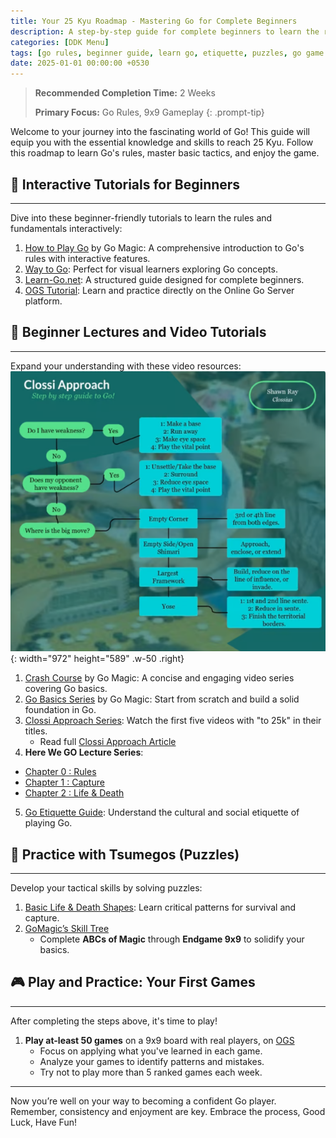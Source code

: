 ```yaml
---
title: Your 25 Kyu Roadmap - Mastering Go for Complete Beginners
description: A step-by-step guide for complete beginners to learn the rules, etiquette, and strategies of Go. Achieve 25 Kyu with ease!
categories: [DDK Menu]
tags: [go rules, beginner guide, learn go, etiquette, puzzles, go game tutorial, 9x9]
date: 2025-01-01 00:00:00 +0530
---
```


> **Recommended Completion Time:** 2 Weeks  
>
> **Primary Focus:** Go Rules, 9x9 Gameplay
{: .prompt-tip}

Welcome to your journey into the fascinating world of Go! This guide will equip you with the essential knowledge and skills to reach 25 Kyu. Follow this roadmap to learn Go's rules, master basic tactics, and enjoy the game.

## 🔖 Interactive Tutorials for Beginners

---

Dive into these beginner-friendly tutorials to learn the rules and fundamentals interactively:
1. <a href="https://gomagic.org/how-to-play-go-rules/" target="_blank" rel="nofollow noopener noreferrer">How to Play Go</a> by Go Magic: A comprehensive introduction to Go's rules with interactive features.
2. <a href="https://way-to-go.gitlab.io/#/en/intro" target="_blank" rel="nofollow noopener noreferrer">Way to Go</a>: Perfect for visual learners exploring Go concepts. 
3. <a href="https://www.learn-go.net/" target="_blank" rel="nofollow noopener noreferrer">Learn-Go.net</a>: A structured guide designed for complete beginners.
4. <a href="https://online-go.com/learn-to-play-go" target="_blank" rel="nofollow noopener noreferrer">OGS Tutorial</a>: Learn and practice directly on the Online Go Server platform.

## 🎥 Beginner Lectures and Video Tutorials

---

Expand your understanding with these video resources:
![Clossi Approach](/assets/img/posts/ca.png){: width="972" height="589" .w-50 .right}

1. <a href="https://gomagic.org/courses/go-rules/" target="_blank" rel="nofollow noopener noreferrer">Crash Course</a> by Go Magic: A concise and engaging video series covering Go basics.
2. <a href="https://youtube.com/playlist?list=PL4DLlaT_bvDG5y6WSfXU8cQsTsb4o3YnT&si=RI-5KXMm2W_zs40y" target="_blank" rel="nofollow noopener noreferrer">Go Basics Series</a> by Go Magic: Start from scratch and build a solid foundation in Go.
3. <a href="https://youtube.com/playlist?list=PL5mVjO5OFYSymMy2Mixl7E5vpwFDO_0B4&si=C_V23Nfre_AJsK2M" target="_blank" rel="nofollow noopener noreferrer">Clossi Approach Series</a>: Watch the first five videos with "to 25k" in their titles.
   - Read full <a href="https://shawnsgogroup.com/clossi_approach" target="_blank">Clossi Approach Article</a>
4. **Here We GO Lecture Series**:
  - <a href="https://youtube.com/playlist?list=PLsIslX1eRChKX-lLgRQQJiXpKRASE46Bb&si=q7cp3u7IjAY-WNdW" target="_blank" rel="nofollow noopener noreferrer">Chapter 0 : Rules</a>
  - <a href="https://youtube.com/playlist?list=PLsIslX1eRChLKaZhzT6skMr33Jw3kV95E&si=_JYqZQhDTcgGY9z8" target="_blank" rel="nofollow noopener noreferrer">Chapter 1 : Capture</a>
  - <a href="https://youtube.com/playlist?list=PLsIslX1eRChJ2cm4dzaP4WCWR_tkqlO3H&si=WTtsb8uNti1j0MJU" target="_blank" rel="nofollow noopener noreferrer">Chapter 2 : Life & Death</a>
5. <a href="https://youtu.be/cnW9dHvxOc0?si=g7onarM5xu6DjVHm" target="_blank" rel="nofollow noopener noreferrer">Go Etiquette Guide</a>: Understand the cultural and social etiquette of playing Go. 

## 🧩 Practice with Tsumegos (Puzzles)

---

Develop your tactical skills by solving puzzles:
1. <a href="https://youtu.be/D8jl5PtFIVY?si=xAfvcXp1T8WZZrvp" target="_blank" rel="nofollow noopener noreferrer">Basic Life & Death Shapes</a>: Learn critical patterns for survival and capture.
2. <a href="https://gomagic.org/go-problems/" target="_blank" rel="nofollow noopener noreferrer">GoMagic’s Skill Tree</a> 
   - Complete **ABCs of Magic** through **Endgame 9x9** to solidify your basics.

## 🎮 Play and Practice: Your First Games 

---

After completing the steps above, it's time to play! 
1. **Play at-least 50 games** on a 9x9 board with real players, on <a href="https://online-go.com/" target="_blank" rel="nofollow noopener noreferrer">OGS</a> 
   - Focus on applying what you've learned in each game.  
   - Analyze your games to identify patterns and mistakes. 
   - Try not to play more than 5 ranked games each week.
  
---
 
Now you’re well on your way to becoming a confident Go player. Remember, consistency and enjoyment are key. Embrace the process, 
Good Luck, Have Fun!